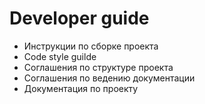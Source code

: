 # Developer guide
* Инструкции по сборке проекта
* Code style guilde
* Соглашения по структуре проекта
* Соглашения по ведению документации
* Документация по проекту
